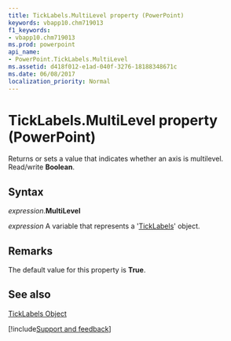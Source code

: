 ```yaml
---
title: TickLabels.MultiLevel property (PowerPoint)
keywords: vbapp10.chm719013
f1_keywords:
- vbapp10.chm719013
ms.prod: powerpoint
api_name:
- PowerPoint.TickLabels.MultiLevel
ms.assetid: d418f012-e1ad-040f-3276-18188348671c
ms.date: 06/08/2017
localization_priority: Normal
---
```



# TickLabels.MultiLevel property (PowerPoint)

Returns or sets a value that indicates whether an axis is multilevel. Read/write  **Boolean**.


## Syntax

_expression_.**MultiLevel**

_expression_ A variable that represents a '[TickLabels](PowerPoint.TickLabels.md)' object.


## Remarks

The default value for this property is **True**.


## See also


[TickLabels Object](PowerPoint.TickLabels.md)

[!include[Support and feedback](~/includes/feedback-boilerplate.md)]